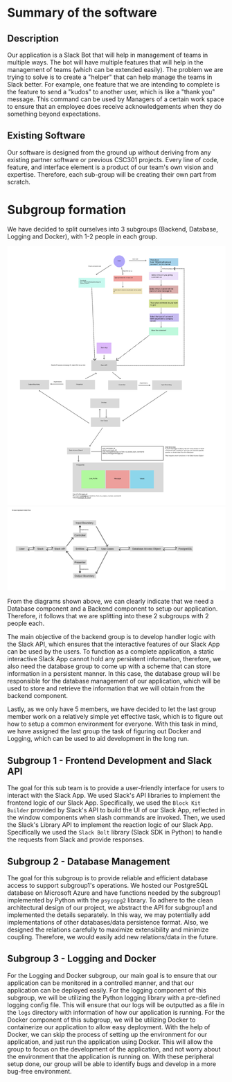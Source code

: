 # Summary of the software

## Description

Our application is a Slack Bot that will help in management of teams in multiple ways. The bot will have multiple features that will help in the management of teams (which can be extended easily).
The problem we are trying to solve is to create a "helper" that can help manage the teams in Slack better.
For example, one feature that we are intending to complete is the feature to send a "kudos" to another user, which is like a "thank you" message.
This command can be used by Managers of a certain work space to ensure that an employee does receive acknowledgements when they do something beyond expectations.

## Existing Software

Our software is designed from the ground up without deriving from any existing partner software or previous CSC301 projects. Every line of code, feature, and interface element is a product of our team's own vision and expertise. Therefore, each sub-group will be creating their own part from scratch.

# Subgroup formation

We have decided to split ourselves into 3 subgroups (Backend, Database, Logging and Docker), with 1-2 people in each group. 

[//]: # (I'm not sure if we will use this diagram, but I will just put it here for now)
![Program Layout](../D1/Frame.jpg)
![Architectural layout](../D1/Program_Architecture.png)

From the diagrams shown above, we can clearly indicate that we need a Database component and a Backend component to setup our application.
Therefore, it follows that we are splitting into these 2 subgroups with 2 people each. 

The main objective of the backend group is to develop handler logic with the Slack API, which ensures that the interactive features of our Slack App can be used by the users. 
To function as a complete application, a static interactive Slack App cannot hold any persistent information, therefore, we also need the database group to come up with a scheme that can store information in a persistent manner.
In this case, the database group will be responsible for the database management of our application, which will be used to store and retrieve the information that we will obtain from the backend component.

Lastly, as we only have 5 members, we have decided to let the last group member work on a relatively simple yet effective task, which is to figure out how to setup a common environment for everyone. 
With this task in mind, we have assigned the last group the task of figuring out Docker and Logging, which can be used to aid development in the long run. 

## Subgroup 1 - Frontend Development and Slack API

The goal for this sub team is to provide a user-friendly interface for users to interact with the Slack App.
We used Slack's API libraries to implement the frontend logic of our Slack App. Specifically, we used the `Block Kit Builder` provided by Slack's API to build the UI of our Slack App, reflected in the window components when slash commands are invoked.
Then, we used the Slack's Library API to implement the reaction logic of our Slack App. Specifically we used the `Slack Bolt` library (Slack SDK in Python) to handle the requests from Slack and provide responses.

## Subgroup 2 - Database Management

The goal for this subgroup is to provide reliable and efficient database access to support subgroup1's operations.
We hosted our PostgreSQL database on Microsoft Azure and have functions needed by the subgroup1 implemented by Python with the `psycopg2` library.
To adhere to the clean architectural design of our project, we abstract the API for subgroup1 and implemented the details separately. In this way, we may potentially add implementations of other databases/data persistence format.
Also, we designed the relations carefully to maximize extensibility and minimize coupling. Therefore, we would easily add new relations/data in the future.

## Subgroup 3 - Logging and Docker

For the Logging and Docker subgroup, our main goal is to ensure that our application can be monitored in a controlled manner, and that our application can be deployed easily.
For the logging component of this subgroup, we will be utilizing the Python logging library with a pre-defined logging config file. This will ensure that our logs will be outputted as a file in the `logs` directory with information of how our application is running. 
For the Docker component of this subgroup, we will be utilizing Docker to containerize our application to allow easy deployment. With the help of Docker, we can skip the process of setting up the environment for our application, and just run the application using Docker. 
This will allow the group to focus on the development of the application, and not worry about the environment that the application is running on. 
With these peripheral setup done, our group will be able to identify bugs and develop in a more bug-free environment. 

